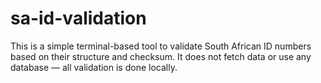 # sa-id-validation
This is a simple terminal-based tool to validate South African ID numbers based on their structure and checksum. It does not fetch data or use any database — all validation is done locally.

